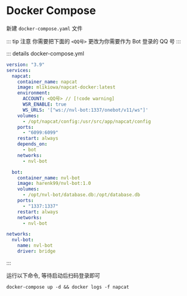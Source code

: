 # Docker Compose

新建 `docker-compose.yaml` 文件

::: tip 注意
你需要把下面的 `<QQ号>` 更改为你需要作为 Bot 登录的 QQ 号
:::

::: details docker-compose.yml

```yaml
version: "3.9"
services:
  napcat:
    container_name: napcat
    image: mlikiowa/napcat-docker:latest
    environment:
      ACCOUNT: <QQ号> // [!code warning]
      WSR_ENABLE: true
      WS_URLS: '["ws://nvl-bot:1337/onebot/v11/ws"]'
    volumes:
      - /opt/napcat/config:/usr/src/app/napcat/config
    ports:
      - "6099:6099"
    restart: always
    depends_on:
      - bot
    networks:
      - nvl-bot

  bot:
    container_name: nvl-bot
    image: harenk99/nvl-bot:1.0
    volumes:
      - /opt/nvl-bot/database.db:/opt/database.db
    ports:
      - "1337:1337"
    restart: always
    networks:
      - nvl-bot

networks:
  nvl-bot:
    name: nvl-bot
    driver: bridge
```

:::

运行以下命令, 等待启动后扫码登录即可

```shell
docker-compose up -d && docker logs -f napcat
```
